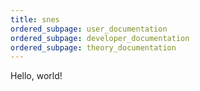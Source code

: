 ```yaml
---
title: snes
ordered_subpage: user_documentation
ordered_subpage: developer_documentation
ordered_subpage: theory_documentation
---
```


Hello, world!
